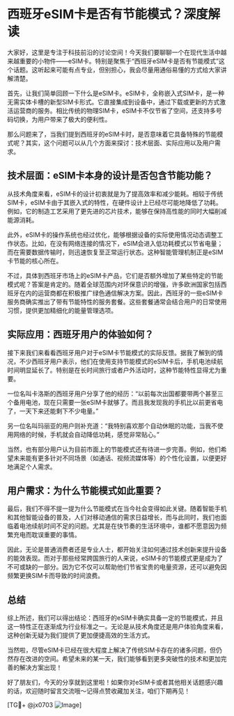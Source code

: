 # 西班牙eSIM卡是否有节能模式？深度解读

大家好，这里是专注于科技前沿的讨论空间！今天我们要聊聊一个在现代生活中越来越重要的小物件——eSIM卡。特别是聚焦于“西班牙eSIM卡是否有节能模式”这个话题。这听起来可能有点专业，但别担心，我会尽量用通俗易懂的方式给大家讲解清楚。

首先，让我们简单回顾一下什么是eSIM卡。eSIM卡，全称嵌入式SIM卡，是一种无需实体卡槽的新型SIM卡形式。它直接集成到设备中，通过下载或更新的方式激活运营商的服务。相比传统的物理SIM卡，eSIM卡不仅节省了空间，还支持多号码切换，为用户带来了极大的便利性。

那么问题来了，当我们提到西班牙的eSIM卡时，是否意味着它具备特殊的节能模式呢？其实，这个问题可以从几个方面来探讨：技术层面、实际应用以及用户需求。

## 技术层面：eSIM卡本身的设计是否包含节能功能？

从技术角度来看，eSIM卡的设计初衷就是为了提高效率和减少能耗。相较于传统SIM卡，eSIM卡由于其嵌入式的特性，在硬件设计上已经尽可能地降低了功耗。例如，它的制造工艺采用了更先进的芯片技术，能够在保持高性能的同时大幅削减能源消耗。

此外，eSIM卡的操作系统也经过优化，能够根据设备的实际使用情况动态调整工作状态。比如，在没有网络连接的情况下，eSIM会进入低功耗模式以节省电量；而在需要数据传输时，则迅速恢复至正常运行状态。这种智能管理机制正是eSIM卡节能的核心所在。

不过，具体到西班牙市场上的eSIM卡产品，它们是否额外增加了某些特定的节能模式呢？答案是肯定的。随着全球范围内对环保意识的增强，许多欧洲国家包括西班牙在内的运营商都在积极推广绿色通信解决方案。因此，西班牙的一些eSIM卡服务商确实推出了带有节能特性的服务套餐。这些套餐通常会结合用户的日常使用习惯，提供更加精细化的能量管理选项。

## 实际应用：西班牙用户的体验如何？

接下来我们来看看西班牙用户对于eSIM卡节能模式的实际反馈。据我了解到的情况，不少西班牙用户表示，他们在使用支持节能模式的eSIM卡后，手机电池续航时间明显延长了。特别是在长时间旅行或者户外活动时，这种节能特性显得尤为重要。

一位名叫卡洛斯的西班牙用户分享了他的经历：“以前每次出国都要带两个甚至三个备用电池，现在只需要一张eSIM卡就够了。而且我发现我的手机比以前更省电了，一天下来还能剩下不少电量。”

另一位名叫玛丽亚的用户则补充道：“我特别喜欢那个自动休眠的功能，当我不使用网络的时候，手机就会自动降低功耗，感觉非常贴心。”

当然，也有部分用户认为目前市面上的节能模式还有待进一步完善。例如，他们希望未来能有更多针对不同场景（如通话、视频流媒体等）的个性化设置，以便更好地满足个人需求。

## 用户需求：为什么节能模式如此重要？

最后，我们不得不提一提为什么节能模式在当今社会变得如此关键。随着智能手机和其他智能设备的普及，人们对移动通信的需求日益增长，而与此同时，我们也面临着电池续航时间不足的问题。尤其是在快节奏的生活环境中，谁都不愿意因为频繁充电而耽误重要的事情。

因此，无论是普通消费者还是专业人士，都开始关注如何通过技术创新来提升设备的能效表现。而对于那些经常跨国旅行的人来说，eSIM卡的节能模式更是成为了不可或缺的一部分。因为它不仅可以帮助他们节省宝贵的电量资源，还可以避免因频繁更换SIM卡而导致的时间浪费。

## 总结

综上所述，我们可以得出结论：西班牙的eSIM卡确实具备一定的节能模式，并且这一特性正在逐渐成为行业标准之一。无论是从技术角度还是用户体验角度来看，这种创新无疑为我们提供了更加便捷高效的生活方式。

当然啦，尽管eSIM卡已经在很大程度上解决了传统SIM卡存在的诸多问题，但仍然存在改进的空间。希望未来的某一天，我们能够看到更多突破性的技术和更加完善的解决方案出现！

好了朋友们，今天的分享就到这里啦！如果你对eSIM卡或者其他相关话题感兴趣的话，欢迎随时留言交流哦～记得点赞收藏加关注，咱们下期再见！

[TG💪+ @jx0703 ![Image](https://github.com/user-attachments/assets/dbca1d08-cadb-493c-b0ec-ad6f7a83f270)]